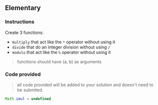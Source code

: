 ## Elementary

### Instructions

Create 3 functions:

- `multiply` that act like the `*` operator without using it
- `divide` that do an integer division without using `/`
- `modulo` that act like the `%` operator without using it

> functions should have (a, b) as arguments

### Code provided

> all code provided will be added to your solution and doesn't need to be submited.

```js
Math.imul = undefined
```

